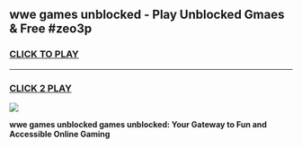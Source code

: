 
## wwe games unblocked - Play Unblocked Gmaes & Free #zeo3p
<h3>
<a href="https://premium.freeplayer.one?title=wwe_games_unblocked&ref=01M">CLICK TO PLAY</a></h3>
<hr>

<h3>
<a href="https://premium.freeplayer.one?title=wwe_games_unblocked&ref=01M">CLICK 2 PLAY</a>
  
</h3>

<a href="https://premium.freeplayer.one?title=wwe_games_unblocked&ref=01M"><img src="https://clearcache.store/games.png"></a>


**wwe games unblocked games unblocked: Your Gateway to Fun and Accessible Online Gaming**
